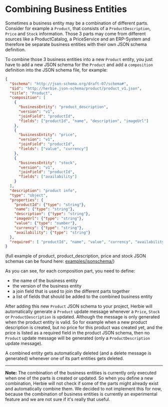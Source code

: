 # Combining Business Entities

Sometimes a business entity may be a combination of different parts.
Consider for example a `Product`, that consists of a `ProductDescription`,
`Price` and `Stock` information. Those 3 parts may come from different sources like
a ProductCatalog, a PriceService and an ERP-System and therefore be separate business
entities with their own JSON schema definition.

To combine those 3 business entities into a new `Product` entity, you just have to add a
new JSON schema for the `Product` and add a `composition` definition into the JSON schema file,
for example:

```json
{
  "$schema": "http://json-schema.org/draft-07/schema#",
  "$id": "http://herbie.json-schema/product/product_v1.json",
  "title": "Product",
  "composition": [
    {
      "businessEntity": "product_description",
      "version": "v1",
      "joinField": "productId",
      "fields": ["productId", "name", "description", "imageUrl"]
    },
    {
      "businessEntity": "price",
      "version": "v1",
      "joinField": "productId",
      "fields": ["value", "currency"]
    },
    {
      "businessEntity": "stock",
      "version": "v1",
      "joinField": "productId",
      "fields": ["availability"]
    }
  ],
  "description": "product info",
  "type": "object",
  "properties": {
    "productId": {"type": "string"},
    "name": {"type": "string"},
    "description": {"type": "string"},
    "imageUrl": {"type": "string"},
    "value": {"type": "number"},
    "currency": {"type": "string"},
    "availability": {"type": "string"}
  },
  "required": [ "productId", "name", "value", "currency", "availability" ]
}
```
(full example of product, product_description, price and stock
JSON schemas can be found here: [examples/jsonschema/](examples/jsonschema/))

As you can see, for each composition part, you need to define:
* the name of the business entity
* the version of the business entity
* a join field that is used to join the different parts together
* a list of fields that should be added to the combined business entity

After adding this new `Product` JSON schema to your project, Herbie will automatically
generate a `Product` update message whenever a `Price`, `Stock` or `ProductDescription`
is updated. Although the message is only generated when the product entity is valid.
So for example when a new product description is created, but no price for this product
was created yet, and the price is listed as a required field in the product JSON schema, then
no `Product` update message will be generated (only a `ProductDescription` update message).

A combined entity gets automatically deleted (and a delete message is generated)
whenever one of its part entities gets deleted.

***
**Note:** The combination of the business entities is currently only executed when one of the
parts is created or updated. So when you define a new combination, Herbie will not check if
some of the parts might already exist and automatically combine them. We decided to not
implement this for now, because the combination of business entities is currently an
experimental feature and we are not sure if it's really that useful.
